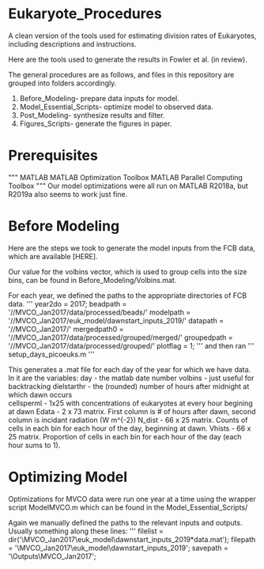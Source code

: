 # Eukaryote_Procedures
A clean version of the tools used for estimating division rates of Eukaryotes, including descriptions and instructions. 

Here are the tools used to generate the results in Fowler et al. (in review). 

The general procedures are as follows, and files in this repository are grouped into folders accordingly. 
  1. Before_Modeling- prepare data inputs for model. 
  2. Model_Essential_Scripts- optimize model to observed data. 
  3. Post_Modeling- synthesize results and filter. 
  4. Figures_Scripts- generate the figures in paper. 


# Prerequisites 
"""
MATLAB 
MATLAB Optimization Toolbox 
MATLAB Parallel Computing Toolbox
"""
Our model optimizations were all run on MATLAB R2018a, but R2019a also seems to work just fine. 


# Before Modeling
Here are the steps we took to generate the model inputs from the FCB data, which are available [HERE].

Our value for the volbins vector, which is used to group cells into the size bins, can be found in Before_Modeling/Volbins.mat. 

For each year, we defined the paths to the appropriate directories of FCB data. 
'''
year2do = 2017;
beadpath = '//MVCO_Jan2017/data/processed/beads/'
modelpath =   '//MVCO_Jan2017/euk_model/dawnstart_inputs_2019/'
datapath = '//MVCO_Jan2017/'
mergedpath0 = '//MVCO_Jan2017/data/processed/grouped/merged/'
groupedpath =   '//MVCO_Jan2017/data/processed/grouped/'
plotflag = 1;
'''
and then ran 
'''
setup_days_picoeuks.m
'''

This generates a .mat file for each day of the year for which we have data. In it are the variables: 
day - the matlab date number 
volbins - just useful for backtracking 
dielstarthr - the (rounded) number of hours after midnight at which dawn occurs  
cellsperml - 1x25 with concentrations of eukaryotes at every hour begining at dawn 
Edata - 2 x 73 matrix. First column is # of hours after dawn, second column is incidant radiation (W m^{-2}) 
N_dist - 66 x 25 matrix. Counts of cells in each bin for each hour of the day, beginning at dawn. 
Vhists - 66 x 25 matrix. Proportion of cells in each bin for each hour of the day (each hour sums to 1). 


# Optimizing Model 
Optimizations for MVCO data were run one year at a time using the wrapper script ModelMVCO.m which can be found in the Model_Essential_Scripts/ 

Again we manually defined the paths to the relevant inputs and outputs. 
Usually something along these lines: 
'''
filelist = dir('\\MVCO_Jan2017\euk_model\dawnstart_inputs_2019\*data.mat');
filepath = '\\MVCO_Jan2017\euk_model\dawnstart_inputs_2019\';
savepath = '\\Outputs\MVCO_Jan2017\'; 


